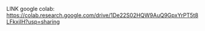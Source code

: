LINK google colab: https://colab.research.google.com/drive/1De22S02HQW9AuQ9GpxYrPT5t8LFkxjIH?usp=sharing
